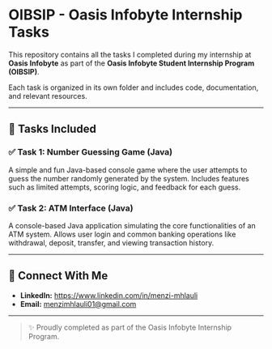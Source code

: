 # OIBSIP - Oasis Infobyte Internship Tasks

This repository contains all the tasks I completed during my internship at **Oasis Infobyte** as part of the **Oasis Infobyte Student Internship Program (OIBSIP)**.

Each task is organized in its own folder and includes code, documentation, and relevant resources.

---

## 📁 Tasks Included

### ✅ Task 1: Number Guessing Game (Java)
A simple and fun Java-based console game where the user attempts to guess the number randomly generated by the system. Includes features such as limited attempts, scoring logic, and feedback for each guess.

### ✅ Task 2: ATM Interface (Java)
A console-based Java application simulating the core functionalities of an ATM system. Allows user login and common banking operations like withdrawal, deposit, transfer, and viewing transaction history.

---

## 🔗 Connect With Me

- **LinkedIn:** https://www.linkedin.com/in/menzi-mhlauli  
- **Email:** menzimhlauli01@gmail.com

---

> ✨ Proudly completed as part of the Oasis Infobyte Internship Program.  


